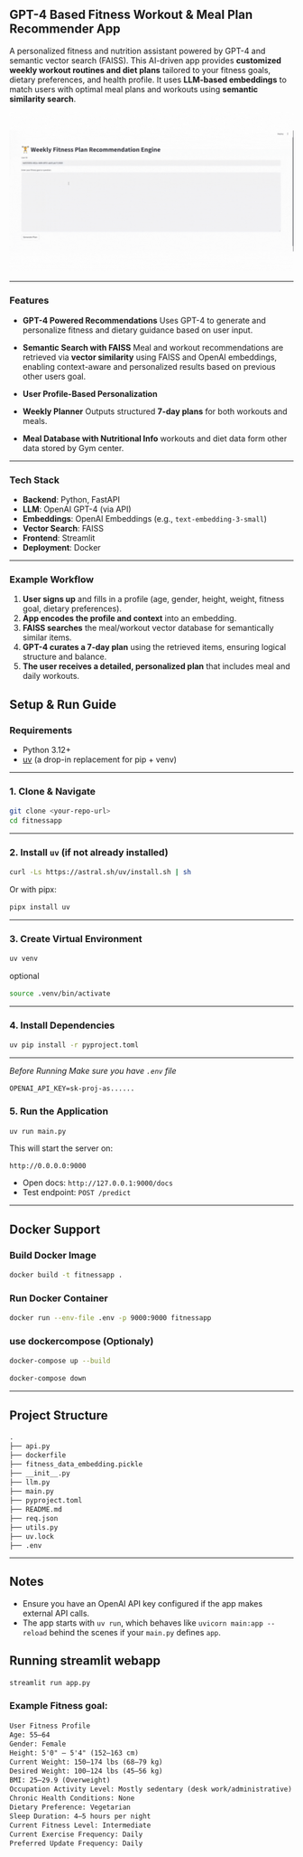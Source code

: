 ## GPT-4 Based Fitness Workout & Meal Plan Recommender App

A personalized fitness and nutrition assistant powered by GPT-4 and semantic vector search (FAISS). This AI-driven app provides **customized weekly workout routines and diet plans** tailored to your fitness goals, dietary preferences, and health profile. It uses **LLM-based embeddings** to match users with optimal meal plans and workouts using **semantic similarity search**.

<img src="https://github.com/aashma13/fitness-recommender/blob/7206a123081b6a31aba7e8f4b62133ae9b04807e/fintess_and_meal_plans.mp4.gif">

---

### Features

* **GPT-4 Powered Recommendations**
  Uses GPT-4 to generate and personalize fitness and dietary guidance based on user input.

* **Semantic Search with FAISS**
  Meal and workout recommendations are retrieved via **vector similarity** using FAISS and OpenAI embeddings, enabling context-aware and personalized results based on previous other users goal. 

* **User Profile-Based Personalization**

* **Weekly Planner**
  Outputs structured **7-day plans** for both workouts and meals.

* **Meal Database with Nutritional Info**
  workouts and diet data form other data stored by Gym center. 

---

### Tech Stack

* **Backend**: Python, FastAPI
* **LLM**: OpenAI GPT-4 (via API)
* **Embeddings**: OpenAI Embeddings (e.g., `text-embedding-3-small`)
* **Vector Search**: FAISS
* **Frontend**: Streamlit
* **Deployment**: Docker

---

### Example Workflow

1. **User signs up** and fills in a profile (age, gender, height, weight, fitness goal, dietary preferences).
2. **App encodes the profile and context** into an embedding.
3. **FAISS searches** the meal/workout vector database for semantically similar items.
4. **GPT-4 curates a 7-day plan** using the retrieved items, ensuring logical structure and balance.
5. **The user receives a detailed, personalized plan** that includes meal  and daily workouts.


## Setup & Run Guide

### Requirements

- Python 3.12+
- [uv](https://github.com/astral-sh/uv) (a drop-in replacement for pip + venv)

---

### 1. Clone & Navigate

```bash
git clone <your-repo-url>
cd fitnessapp
````

---

### 2. Install `uv` (if not already installed)

```bash
curl -Ls https://astral.sh/uv/install.sh | sh
```

Or with pipx:

```bash
pipx install uv
```

---

### 3. Create Virtual Environment

```bash
uv venv
```

optional

```bash
source .venv/bin/activate
```

---

### 4. Install Dependencies

```bash
uv pip install -r pyproject.toml
```

---


_Before Running Make sure you have `.env` file_

```.env
OPENAI_API_KEY=sk-proj-as......
```

### 5. Run the Application

```bash
uv run main.py
```

This will start the server on:

```
http://0.0.0.0:9000
```

* Open docs: `http://127.0.0.1:9000/docs`
* Test endpoint: `POST /predict`

---

## Docker Support

### Build Docker Image

```bash
docker build -t fitnessapp .
```

### Run Docker Container

```bash
docker run --env-file .env -p 9000:9000 fitnessapp
```

### use dockercompose (Optionaly)

```bash
docker-compose up --build

```


```bash
docker-compose down

```

---

## Project Structure

```
.
├── api.py
├── dockerfile
├── fitness_data_embedding.pickle
├── __init__.py
├── llm.py
├── main.py
├── pyproject.toml
├── README.md
├── req.json
├── utils.py
├── uv.lock
├── .env
```

---

## Notes

* Ensure you have an OpenAI API key configured if the app makes external API calls.
* The app starts with `uv run`, which behaves like `uvicorn main:app --reload` behind the scenes if your `main.py` defines `app`.


## Running streamlit webapp

```bash
streamlit run app.py
```

### Example Fitness goal:

```
User Fitness Profile
Age: 55–64
Gender: Female
Height: 5'0" – 5'4" (152–163 cm)
Current Weight: 150–174 lbs (68–79 kg)
Desired Weight: 100–124 lbs (45–56 kg)
BMI: 25–29.9 (Overweight)
Occupation Activity Level: Mostly sedentary (desk work/administrative)
Chronic Health Conditions: None
Dietary Preference: Vegetarian
Sleep Duration: 4–5 hours per night
Current Fitness Level: Intermediate
Current Exercise Frequency: Daily
Preferred Update Frequency: Daily
```
